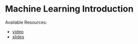 # Machine Learning Introduction
Available Resources:
* [video](https://dlmultimedia.esa.int/download/public/videos/2048/03/001/4803_001_AR_EN.mp4)
* [slides](https://github.com/jmartinezheras/2018-MachineLearning-Lectures-ESA/blob/master/1_Introduction/1_MachineLearningIntroduction.pdf)
